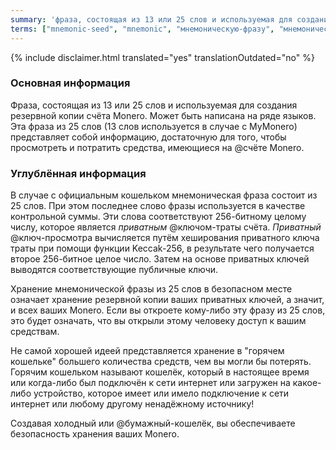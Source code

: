 ```yaml
---
summary: 'фраза, состоящая из 13 или 25 слов и используемая для создания резервной копии счёта Monero'
terms: ["mnemonic-seed", "mnemonic", "мнемоническую-фразу", "мнемонической-фразы", "Мнемоническая-фраза", "мнемоническая-фраза"]
---
```


{% include disclaimer.html translated="yes" translationOutdated="no" %}

### Основная информация

Фраза, состоящая из 13 или 25 слов и используемая для создания резервной
копии счёта Monero. Может быть написана на ряде языков. Эта фраза из 25 слов
(13 слов используется в случае с MyMonero) представляет собой информацию,
достаточную для того, чтобы просмотреть и потратить средства, имеющиеся на
@счёте Monero.

### Углублённая информация

В случае с официальным кошельком мнемоническая фраза состоит из 25 слов. При
этом последнее слово фразы используется в качестве контрольной суммы. Эти
слова соответствуют 256-битному целому числу, которое является *приватным*
@ключом-траты счёта. *Приватный* @ключ-просмотра вычисляется путём
хеширования приватного ключа траты при помощи функции Keccak-256, в
результате чего получается второе 256-битное целое число. Затем на основе
приватных ключей выводятся соответствующие публичные ключи.

Хранение мнемонической фразы из 25 слов в безопасном месте означает хранение
резервной копии ваших приватных ключей, а значит, и всех ваших Monero. Если
вы откроете кому-либо эту фразу из 25 слов, это будет означать, что вы
открыли этому человеку доступ к вашим средствам.

Не самой хорошей идеей представляется хранение в "горячем кошельке" большего
количества средств, чем вы могли бы потерять. Горячим кошельком называют
кошелёк, который в настоящее время или когда-либо был подключён к сети
интернет или загружен на какое-либо устройство, которое имеет или имело
подключение к сети интернет или любому другому ненадёжному источнику!

Создавая холодный или @бумажный-кошелёк, вы обеспечиваете безопасность
хранения ваших Monero.
